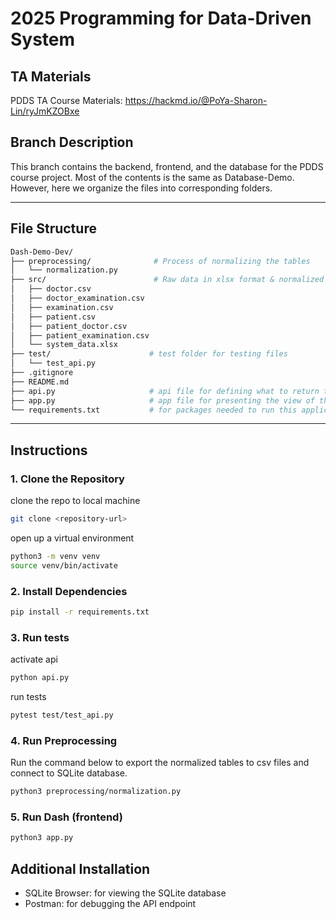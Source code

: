 # 2025 Programming for Data-Driven System 

## TA Materials
PDDS TA Course Materials: https://hackmd.io/@PoYa-Sharon-Lin/ryJmKZOBxe 

## Branch Description 
This branch contains the backend, frontend, and the database for the PDDS course project.
Most of the contents is the same as Database-Demo. 
However, here we organize the files into corresponding folders. 

---

## File Structure 
```bash
Dash-Demo-Dev/
├── preprocessing/              # Process of normalizing the tables 
│   └── normalization.py
├── src/                        # Raw data in xlsx format & normalized tables 
│   ├── doctor.csv
│   ├── doctor_examination.csv
│   ├── examination.csv
│   ├── patient.csv
│   ├── patient_doctor.csv
│   ├── patient_examination.csv
│   └── system_data.xlsx
├── test/                      # test folder for testing files  
│   └── test_api.py
├── .gitignore
├── README.md
├── api.py                     # api file for defining what to return to what endpoint (URL) of  the webpage
├── app.py                     # app file for presenting the view of the webpage 
└── requirements.txt           # for packages needed to run this application 
```
---

## Instructions 

### 1. Clone the Repository
clone the repo to local machine
```bash
git clone <repository-url>
```

open up a virtual environment
```bash
python3 -m venv venv
source venv/bin/activate
```

### 2. Install Dependencies
```bash
pip install -r requirements.txt
```

### 3. Run tests 
activate api
```bash
python api.py
```

run tests 
```bash
pytest test/test_api.py
```


### 4. Run Preprocessing 
Run the command below to export the normalized tables to csv files and connect to SQLite database.

```bash
python3 preprocessing/normalization.py
```

### 5. Run Dash (frontend)
```bash
python3 app.py
```

## Additional Installation 

- SQLite Browser: for viewing the SQLite database
- Postman: for debugging the API endpoint

